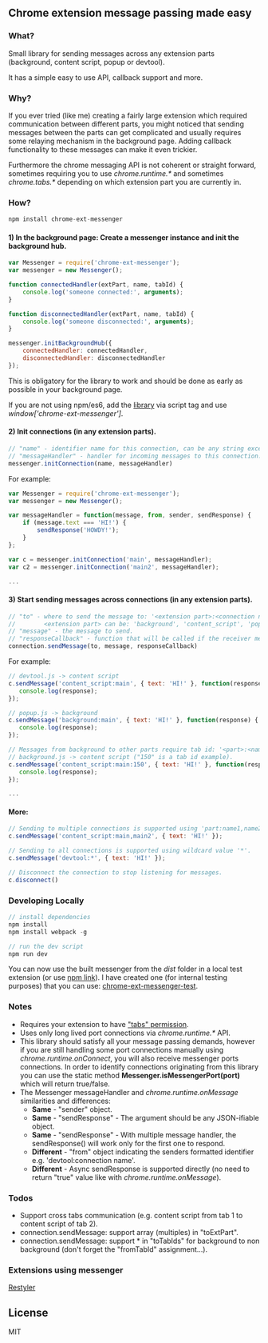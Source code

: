## Chrome extension message passing made easy

### What?

Small library for sending messages across any extension parts (background, content script, popup or devtool).

It has a simple easy to use API, callback support and more.

### Why?

If you ever tried (like me) creating a fairly large extension which required communication between different parts, you might noticed that sending messages between the parts can get complicated and usually requires some relaying mechanism in the background page.
Adding callback functionality to these messages can make it even trickier.

Furthermore the chrome messaging API is not coherent or straight forward, sometimes requiring you to use _chrome.runtime.\*_ and sometimes _chrome.tabs.\*_ depending on which extension part you are currently in.

### How?
```javascript
npm install chrome-ext-messenger
```

#### 1) In the background page: Create a messenger instance and init the background hub.
```javascript
var Messenger = require('chrome-ext-messenger');
var messenger = new Messenger();

function connectedHandler(extPart, name, tabId) {
    console.log('someone connected:', arguments);
}

function disconnectedHandler(extPart, name, tabId) {
    console.log('someone disconnected:', arguments);
}

messenger.initBackgroundHub({
    connectedHandler: connectedHandler,
    disconnectedHandler: disconnectedHandler
});
```

This is obligatory for the library to work and should be done as early as possible in your background page.

If you are not using npm/es6, add the [library](https://github.com/asimen1/chrome-ext-messenger/tree/master/dist) via script tag and use _window['chrome-ext-messenger']_.

#### 2) Init connections (in any extension parts).
```javascript
// "name" - identifier name for this connection, can be any string except "*" (wildcard).
// "messageHandler" - handler for incoming messages to this connection.
messenger.initConnection(name, messageHandler)
```
For example:
```javascript
var Messenger = require('chrome-ext-messenger');
var messenger = new Messenger();

var messageHandler = function(message, from, sender, sendResponse) {
    if (message.text === 'HI!') {
        sendResponse('HOWDY!');
    }
};

var c = messenger.initConnection('main', messageHandler);
var c2 = messenger.initConnection('main2', messageHandler);

...
```

#### 3) Start sending messages across connections (in any extension parts).
```javascript
// "to" - where to send the message to: '<extension part>:<connection name>'.
//        <extension part> can be: 'background', 'content_script', 'popup', 'devtool'.
// "message" - the message to send.
// "responseCallback" - function that will be called if the receiver message handler invoked "sendResponse".
connection.sendMessage(to, message, responseCallback)
```
For example:
```javascript
// devtool.js -> content script
c.sendMessage('content_script:main', { text: 'HI!' }, function(response) {
   console.log(response);
});

// popup.js -> background
c.sendMessage('background:main', { text: 'HI!' }, function(response) {
   console.log(response);
});

// Messages from background to other parts require tab id: '<part>:<name>:<tabId>'.
// background.js -> content script ("150" is a tab id example).
c.sendMessage('content_script:main:150', { text: 'HI!' }, function(response) {
   console.log(response);
});

...
```

#### More:
```javascript
// Sending to multiple connections is supported using 'part:name1,name2,...'.
c.sendMessage('content_script:main,main2', { text: 'HI!' });

// Sending to all connections is supported using wildcard value '*'.
c.sendMessage('devtool:*', { text: 'HI!' });

// Disconnect the connection to stop listening for messages.
c.disconnect()
```

### Developing Locally
```javascript
// install dependencies
npm install
npm install webpack -g

// run the dev script
npm run dev
```
You can now use the built messenger from the _dist_ folder in a local test extension (or use [npm link](https://docs.npmjs.com/cli/link)).
I have created one (for internal testing purposes) that you can use: [chrome-ext-messenger-test](https://github.com/asimen1/chrome-ext-messenger-test).

### Notes
* Requires your extension to have ["tabs" permission](https://developer.chrome.com/extensions/declare_permissions).
* Uses only long lived port connections via _chrome.runtime.*_ API.
* This library should satisfy all your message passing demands, however if you are still handling some port connections manually using _chrome.runtime.onConnect_, you will also receive messenger ports connections. In order to identify connections originating from this library you can use the static method **Messenger.isMessengerPort(port)** which will return true/false.
* The Messenger messageHandler and _chrome.runtime.onMessage_ similarities and differences:
    * **Same** - "sender" object.
    * **Same** - "sendResponse" - The argument should be any JSON-ifiable object.
    * **Same** - "sendResponse" - With multiple message handler, the sendResponse() will work only for the first one to respond.  
    * **Different** - "from" object indicating the senders formatted identifier e.g. 'devtool:connection name'.
    * **Different** - Async sendResponse is supported directly (no need to return "true" value like with _chrome.runtime.onMessage_).

### Todos
* Support cross tabs communication (e.g. content script from tab 1 to content script of tab 2).
* connection.sendMessage: support array (multiples) in "toExtPart".
* connection.sendMessage: support * in "toTabIds" for background to non background (don't forget the "fromTabId" assignment...).

### Extensions using messenger
[Restyler](https://chrome.google.com/webstore/detail/restyler/ofkkcnbmhaodoaehikkibjanliaeffel)

License
----
MIT

